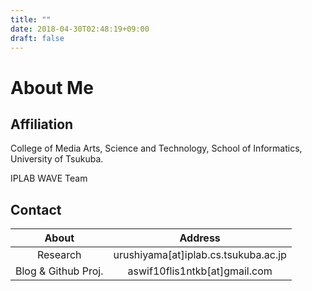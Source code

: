 ```yaml
---
title: ""
date: 2018-04-30T02:48:19+09:00
draft: false
---
```


# About Me

## Affiliation

College of Media Arts, Science and Technology,
School of Informatics, University of Tsukuba.

IPLAB WAVE Team

## Contact

|About|Address|
|:-:|:-----:|
| Research | urushiyama[at]iplab.cs.tsukuba.ac.jp |
| Blog & Github Proj. | aswif10flis1ntkb[at]gmail.com |
